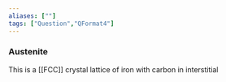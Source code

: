 ```yaml
---
aliases: [""]
tags: ["Question","QFormat4"]
---
```

### Austenite
This is a [[FCC]] crystal lattice of iron with carbon in interstitial